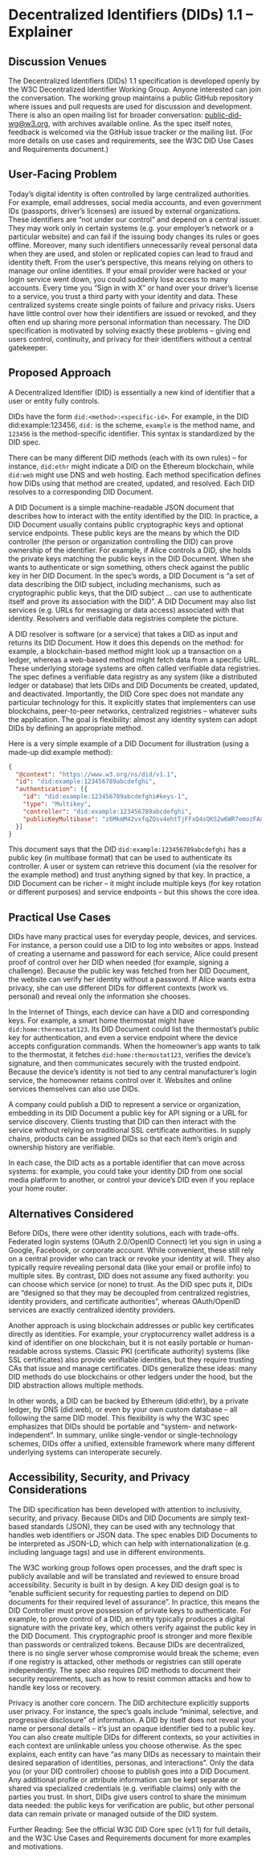 # Decentralized Identifiers (DIDs) 1.1 – Explainer

## Discussion Venues

The Decentralized Identifiers (DIDs) 1.1 specification is developed openly by
the W3C Decentralized Identifier Working Group. Anyone interested can join the
conversation. The working group maintains a public GitHub repository where
issues and pull requests are used for discussion and development. There is also
an open mailing list for broader conversation: public-did-wg@w3.org, with
archives available online. As the spec itself notes, feedback is welcomed via
the GitHub issue tracker or the mailing list. (For more details on use cases and
requirements, see the W3C DID Use Cases and Requirements document.)

## User-Facing Problem

Today’s digital identity is often controlled by large centralized authorities.
For example, email addresses, social media accounts, and even government IDs
(passports, driver’s licenses) are issued by external organizations. These
identifiers are “not under our control” and depend on a central issuer. They may
work only in certain systems (e.g. your employer’s network or a particular
website) and can fail if the issuing body changes its rules or goes offline.
Moreover, many such identifiers unnecessarily reveal personal data when they are
used, and stolen or replicated copies can lead to fraud and identity theft. From
the user’s perspective, this means relying on others to manage our online
identities. If your email provider were hacked or your login service went down,
you could suddenly lose access to many accounts. Every time you “Sign in with X”
or hand over your driver’s license to a service, you trust a third party with
your identity and data. These centralized systems create single points of
failure and privacy risks. Users have little control over how their identifiers
are issued or revoked, and they often end up sharing more personal information
than necessary. The DID specification is motivated by solving exactly these
problems – giving end users control, continuity, and privacy for their
identifiers without a central gatekeeper.

## Proposed Approach

A Decentralized Identifier (DID) is essentially a new kind of identifier that a
user or entity fully controls.

DIDs have the form `did:<method>:<specific-id>`. For example, in the DID
did:example:123456, `did:` is the scheme, `example` is the method name, and
`123456` is the method-specific identifier. This syntax is standardized by the
DID spec.

There can be many different DID methods (each with its own rules) – for
instance, `did:ethr` might indicate a DID on the Ethereum blockchain, while
`did:web` might use DNS and web hosting. Each method specification defines how
DIDs using that method are created, updated, and resolved. Each DID resolves to
a corresponding DID Document.

A DID Document is a simple machine-readable JSON document that describes how to
interact with the entity identified by the DID. In practice, a DID Document
usually contains public cryptographic keys and optional service endpoints. These
public keys are the means by which the DID controller (the person or
organization controlling the DID) can prove ownership of the identifier. For
example, if Alice controls a DID, she holds the private keys matching the public
keys in the DID Document. When she wants to authenticate or sign something,
others check against the public key in her DID Document. In the spec’s words, a
DID Document is “a set of data describing the DID subject, including mechanisms,
such as cryptographic public keys, that the DID subject … can use to
authenticate itself and prove its association with the DID”. A DID Document may
also list services (e.g. URLs for messaging or data access) associated with that
identity. Resolvers and verifiable data registries complete the picture.

A DID resolver is software (or a service) that takes a DID as input and returns
its DID Document. How it does this depends on the method: for example, a
blockchain-based method might look up a transaction on a ledger, whereas a
web-based method might fetch data from a specific URL. These underlying storage
systems are often called verifiable data registries. The spec defines a
verifiable data registry as any system (like a distributed ledger or database)
that lets DIDs and DID Documents be created, updated, and deactivated.
Importantly, the DID Core spec does not mandate any particular technology for
this. It explicitly states that implementers can use blockchains, peer-to-peer
networks, centralized registries – whatever suits the application. The goal is
flexibility: almost any identity system can adopt DIDs by defining an
appropriate method.

Here is a very simple example of a DID Document for illustration (using a
made-up did:example method):

```json
{
  "@context": "https://www.w3.org/ns/did/v1.1",
  "id": "did:example:123456789abcdefghi",
  "authentication": [{
    "id": "did:example:123456789abcdefghi#keys-1",
    "type": "Multikey",
    "controller": "did:example:123456789abcdefghi",
    "publicKeyMultibase": "z6MkmM42vxfqZQsv4ehtTjFFxQ4sQKS2w6WR7emozFAn5cxu"
  }]
}
```

This document says that the DID `did:example:123456789abcdefghi` has a public
key (in multibase format) that can be used to authenticate its controller. A
user or system can retrieve this document (via the resolver for the example
method) and trust anything signed by that key. In practice, a DID Document can
be richer – it might include multiple keys (for key rotation or different
purposes) and service endpoints – but this shows the core idea.

## Practical Use Cases

DIDs have many practical uses for everyday people, devices, and services. For
instance, a person could use a DID to log into websites or apps. Instead of
creating a username and password for each service, Alice could present proof of
control over her DID when needed (for example, signing a challenge). Because the
public key was fetched from her DID Document, the website can verify her
identity without a password. If Alice wants extra privacy, she can use different
DIDs for different contexts (work vs. personal) and reveal only the information
she chooses.

In the Internet of Things, each device can have a DID and corresponding keys.
For example, a smart home thermostat might have `did:home:thermostat123`. Its
DID Document could list the thermostat’s public key for authentication, and even
a service endpoint where the device accepts configuration commands. When the
homeowner’s app wants to talk to the thermostat, it fetches
`did:home:thermostat123`, verifies the device’s signature, and then communicates
securely with the trusted endpoint. Because the device’s identity is not tied to
any central manufacturer’s login service, the homeowner retains control over it.
Websites and online services themselves can also use DIDs.

A company could publish a DID to represent a service or organization, embedding
in its DID Document a public key for API signing or a URL for service discovery.
Clients trusting that DID can then interact with the service without relying on
traditional SSL certificate authorities. In supply chains, products can be
assigned DIDs so that each item’s origin and ownership history are verifiable.

In each case, the DID acts as a portable identifier that can move across
systems: for example, you could take your identity DID from one social media
platform to another, or control your device’s DID even if you replace your home
router.

## Alternatives Considered

Before DIDs, there were other identity solutions, each with trade-offs.
Federated login systems (OAuth 2.0/OpenID Connect) let you sign in using a
Google, Facebook, or corporate account. While convenient, these still rely on a
central provider who can track or revoke your identity at will. They also
typically require revealing personal data (like your email or profile info) to
multiple sites. By contrast, DID does not assume any fixed authority: you can
choose which service (or none) to trust. As the DID spec puts it, DIDs are
“designed so that they may be decoupled from centralized registries, identity
providers, and certificate authorities”, whereas OAuth/OpenID services are
exactly centralized identity providers.

Another approach is using blockchain addresses or public key certificates
directly as identities. For example, your cryptocurrency wallet address is a
kind of identifier on one blockchain, but it is not easily portable or
human-readable across systems. Classic PKI (certificate authority) systems (like
SSL certificates) also provide verifiable identities, but they require trusting
CAs that issue and manage certificates. DIDs generalize these ideas: many DID
methods do use blockchains or other ledgers under the hood, but the DID
abstraction allows multiple methods.

In other words, a DID can be backed by Ethereum (did:ethr), by a private ledger,
by DNS (did:web), or even by your own custom database – all following the same
DID model. This flexibility is why the W3C spec emphasizes that DIDs should be
portable and “system- and network-independent”. In summary, unlike single-vendor
or single-technology schemes, DIDs offer a unified, extensible framework where
many different underlying systems can interoperate securely.

## Accessibility, Security, and Privacy Considerations

The DID specification has been developed with attention to inclusivity,
security, and privacy. Because DIDs and DID Documents are simply text-based
standards (JSON), they can be used with any technology that handles web
identifiers or JSON data. The spec enables DID Documents to be interpreted as
JSON-LD, which can help with internationalization (e.g. including language tags)
and use in different environments.

The W3C working group follows open processes, and the draft spec is publicly
available and will be translated and reviewed to ensure broad accessibility.
Security is built in by design. A key DID design goal is to “enable sufficient
security for requesting parties to depend on DID documents for their required
level of assurance”. In practice, this means the DID Controller must prove
possession of private keys to authenticate. For example, to prove control of a
DID, an entity typically produces a digital signature with the private key,
which others verify against the public key in the DID Document. This
cryptographic proof is stronger and more flexible than passwords or centralized
tokens. Because DIDs are decentralized, there is no single server whose
compromise would break the scheme; even if one registry is attacked, other
methods or registries can still operate independently. The spec also requires
DID methods to document their security requirements, such as how to resist
common attacks and how to handle key loss or recovery.

Privacy is another core concern. The DID architecture explicitly supports user
privacy. For instance, the spec’s goals include “minimal, selective, and
progressive disclosure” of information. A DID by itself does not reveal your
name or personal details – it’s just an opaque identifier tied to a public key.
You can also create multiple DIDs for different contexts, so your activities in
each context are unlinkable unless you choose otherwise. As the spec explains,
each entity can have “as many DIDs as necessary to maintain their desired
separation of identities, personas, and interactions”. Only the data you (or
your DID controller) choose to publish goes into a DID Document. Any additional
profile or attribute information can be kept separate or shared via specialized
credentials (e.g. verifiable claims) only with the parties you trust. In short,
DIDs give users control to share the minimum data needed: the public keys for
verification are public, but other personal data can remain private or managed
outside of the DID system.

Further Reading: See the official W3C DID Core spec (v1.1) for full details, and
the W3C Use Cases and Requirements document for more examples and motivations.
